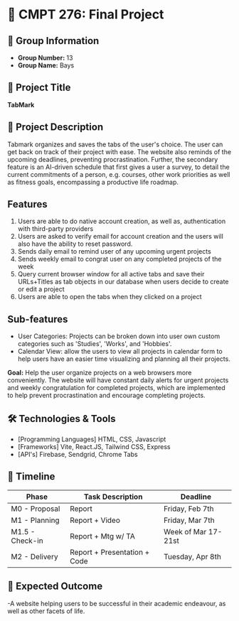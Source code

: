 # 📌 CMPT 276: Final Project

## 📂 Group Information
- **Group Number:** 13
- **Group Name:** Bays

## 📝 Project Title
**TabMark**

## 📖 Project Description
Tabmark organizes and saves the tabs of the user's choice. The user can get back on track of their project with ease. The website also reminds of the upcoming deadlines, preventing procrastination. Further, the secondary feature is an AI-driven schedule that first gives a user a survey, to detail the current commitments of a person, e.g. courses, other work priorities as well as fitness goals, encompassing a productive life roadmap.

## Features
1. Users are able to do native account creation, as well as, authentication with third-party providers
2. Users are asked to verify email for account creation and the users will also have the ability to reset password.
3. Sends daily email to remind user of any upcoming urgent projects
4. Sends weekly email to congrat user on any completed projects of the week
5. Query current browser window for all active tabs and save their URLs+Titles as tab objects in our database when users decide to create or edit a project
6. Users are able to open the tabs when they clicked on a project

## Sub-features
- User Categories: Projects can be broken down into user own custom categories such as 'Studies', 'Works', and 'Hobbies'.
- Calendar View: allow the users to view all projects in calendar form to help users have an easier time visualizing and planning all their projects.

__**Goal:**__ Help the user organize projects on a web browsers more conveniently. The website will have constant daily alerts for urgent projects and weekly congratulation for completed projects, which are implemented to help prevent procrastination and encourage completing projects.

## 🛠️ Technologies & Tools
- [Programming Languages] HTML, CSS, Javascript
- [Frameworks] Vite, React.JS, Tailwind CSS, Express
- [API's] Firebase, Sendgrid, Chrome Tabs

## 📆 Timeline
| Phase            | Task Description                   | Deadline              |
|------------------|------------------------------------|-----------------------|
| M0 - Proposal    | Report                             | Friday, Feb 7th       |
| M1 - Planning    | Report + Video                     | Friday, Mar 7th       |
| M1.5 - Check-in  | Report + Mtg w/ TA                 | Week of Mar 17-21st   |
| M2 - Delivery    | Report + Presentation + Code       | Tuesday, Apr 8th      |

## 🚀 Expected Outcome
-A website helping users to be successful in their academic endeavour, as well as other facets of life.
